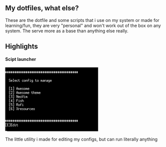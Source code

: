 ## My dotfiles, what else?

These are the dotfile and some scripts that i use on my system or made for learning/fun, they are very "personal" and won't work out of the box on any system.
The serve more as a base than anything else really.

## Highlights

#### Scipt launcher

![alt text](https://raw.githubusercontent.com/Zircon777/Stupid-dotfiles/main/img/image.png)

The little utility i made for editing my configs, but can run literally anything
